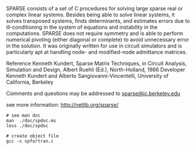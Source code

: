 SPARSE consists of a set of C procedures for solving large sparse real or complex linear systems. Besides being able to solve linear systems, it solves transposed systems, finds determinants, and estimates errors due to ill-conditioning in the system of equations and instability in the computations. SPARSE does not require symmetry and is able to perform numerical pivoting (either diagonal or complete) to avoid unnecessary error in the solution. It was originally written for use in circuit simulators and is particularly apt at handling node- and modified-node admittance matrices.

Reference
    Kenneth Kundert, Sparse Matrix Techniques, in Circuit Analysis, Simulation and Design, Albert Ruehli (Ed.), North-Holland, 1986 
Developer
    Kenneth Kundert and Alberto Sangiovanni-Vincentelli, University of California, Berkeley 

Comments and questions may be addressed to
sparse@ic.berkeley.edu


see more information:
http://netlib.org/sparse/

```
# see man doc
man  ./doc/spdoc.ms
less ./doc/spdoc

# create object file
gcc -c spfortran.c
```

